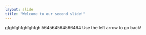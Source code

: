 ```yaml
---
layout: slide
title: "Welcome to our second slide!"
---
```

gfghfghfghfghfgh 564564564566464
Use the left arrow to go back!
